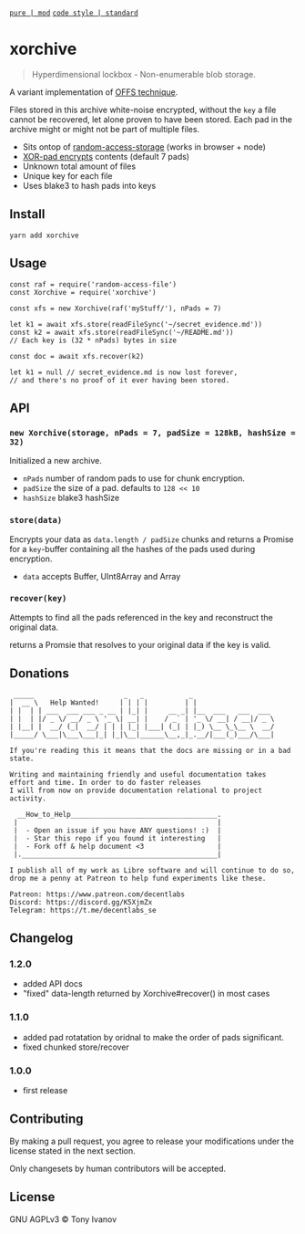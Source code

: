 [`pure | mod`](https://github.com/telamon/create-pure)
[`code style | standard`](https://standardjs.com/)
# xorchive

> Hyperdimensional lockbox - Non-enumerable blob storage.

A variant implementation of [OFFS technique](https://en.wikipedia.org/wiki/OFFSystem).

Files stored in this archive white-noise encrypted,
without the `key` a file cannot be recovered, let alone proven to have been stored.
Each pad in the archive might or might not be part of multiple files.

- Sits ontop of [random-access-storage](https://github.com/random-access-storage) (works in browser + node)
- [XOR-pad encrypts](https://en.wikipedia.org/wiki/XOR_cipher) contents (default 7 pads)
- Unknown total amount of files
- Unique key for each file
- Uses blake3 to hash pads into keys

## <a name="install"></a> Install

```
yarn add xorchive
```

## <a name="usage"></a> Usage

```
const raf = require('random-access-file')
const Xorchive = require('xorchive')

const xfs = new Xorchive(raf('myStuff/'), nPads = 7)

let k1 = await xfs.store(readFileSync('~/secret_evidence.md'))
const k2 = await xfs.store(readFileSync('~/README.md'))
// Each key is (32 * nPads) bytes in size

const doc = await xfs.recover(k2)

let k1 = null // secret_evidence.md is now lost forever,
// and there's no proof of it ever having been stored.
```

## API

### `new Xorchive(storage, nPads = 7, padSize = 128kB, hashSize = 32)`

Initialized a new archive.

- `nPads` number of random pads to use for chunk encryption.
- `padSize` the size of a pad. defaults to `128 << 10`
- `hashSize` blake3 hashSize


### `store(data)`

Encrypts your data as `data.length / padSize` chunks and
returns a Promise for a `key`-buffer containing all the hashes of the pads
used during encryption.


- `data` accepts Buffer, UInt8Array and Array

### `recover(key)`

Attempts to find all the pads referenced in the key and reconstruct the
original data.

returns a Promsie that resolves to your original data if
the key is valid.

## Donations

```ad
 _____                      _   _           _
|  __ \   Help Wanted!     | | | |         | |
| |  | | ___  ___ ___ _ __ | |_| |     __ _| |__  ___   ___  ___
| |  | |/ _ \/ __/ _ \ '_ \| __| |    / _` | '_ \/ __| / __|/ _ \
| |__| |  __/ (_|  __/ | | | |_| |___| (_| | |_) \__ \_\__ \  __/
|_____/ \___|\___\___|_| |_|\__|______\__,_|_.__/|___(_)___/\___|

If you're reading this it means that the docs are missing or in a bad state.

Writing and maintaining friendly and useful documentation takes
effort and time. In order to do faster releases
I will from now on provide documentation relational to project activity.

  __How_to_Help____________________________________.
 |                                                 |
 |  - Open an issue if you have ANY questions! :)  |
 |  - Star this repo if you found it interesting   |
 |  - Fork off & help document <3                  |
 |.________________________________________________|

I publish all of my work as Libre software and will continue to do so,
drop me a penny at Patreon to help fund experiments like these.

Patreon: https://www.patreon.com/decentlabs
Discord: https://discord.gg/K5XjmZx
Telegram: https://t.me/decentlabs_se
```


## <a name="changelog"></a> Changelog

### 1.2.0
- added API docs
- "fixed" data-length returned by Xorchive#recover() in most cases
### 1.1.0
- added pad rotatation by oridnal to make the order of pads significant.
- fixed chunked store/recover

### 1.0.0
- first release

## <a name="contribute"></a> Contributing

By making a pull request, you agree to release your modifications under
the license stated in the next section.

Only changesets by human contributors will be accepted.

## License

GNU AGPLv3 © Tony Ivanov
